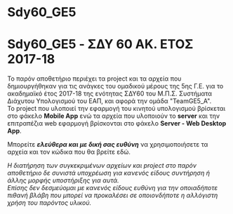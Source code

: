# Sdy60_GE5
# Sdy60_GE5 - ΣΔΥ 60 ΑΚ. ΕΤΟΣ 2017-18
Το παρόν αποθετήριο περιέχει τα project και τα αρχεία που δημιουργήθηκαν για τις ανάγκες του ομαδικού μέρους της 5ης Γ.Ε. για το ακαδημαϊκό έτος 2017-18 της ενότητας ΣΔΥ60 του Μ.Π.Σ. Συστήματα Διάχυτου  Υπολογισμού του ΕΑΠ, και αφορά την ομάδα "TeamGE5_A".  
Το project που υλοποιεί την εφαρμογή του κινητού υπολογισμού βρίσκεται στο φάκελο **Mobile App** ενώ τα αρχεία που υλοποιούν το **server** και την επιτραπέζια web εφαρμογή βρίσκονται στο φάκελο **Server - Web Desktop App**.  

  
  
Μπορείτε **_ελεύθερα και με δική σας ευθύνη_** να χρησιμοποιήσετε τα αρχεία και τον κώδικα που θα βρείτε εδώ.  

_Η διατήρηση των συγκεκριμένων αρχείων και project στο παρόν αποθετήριο δε συνιστά υποχρέωση για κανενός είδους συντήρηση ή άλλης μορφής υποστήριξης για αυτά.  
Επίσης δεν δεσμεύομαι με κανενός είδους ευθύνη για την οποιαδήποτε πιθανή βλάβη που μπορεί να προκαλέσει σε οποιονδήποτε η αλλόγιστη χρήση του παρόντος υλικού._
